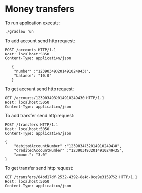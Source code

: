 # Money transfers

To run application execute:

`./gradlew run`


To add account send http request:

```
POST /accounts HTTP/1.1
Host: localhost:5050
Content-Type: application/json
   
   {
   	"number" :"1239034932014910249430",
   	"balance": "10.0"
   }
```

To get account send http request:

```
GET /accounts/1239034932014910249430 HTTP/1.1
Host: localhost:5050
Content-Type: application/json
```

To add transfer send http request:

```
POST /transfers HTTP/1.1
Host: localhost:5050
Content-Type: application/json

{
	"debitedAccountNumber" :"1239034932014910249430",
	"creditedAccountNumber" :"1239034932014910249435",
	"amount": "3.0"
}
```

To get transfer send http request:
```
GET /transfers/04bd17df-2532-4392-8e4d-8ce9e3159752 HTTP/1.1
Host: localhost:5050
Content-Type: application/json
```
